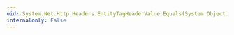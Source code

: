 ```yaml
---
uid: System.Net.Http.Headers.EntityTagHeaderValue.Equals(System.Object)
internalonly: False
---
```

